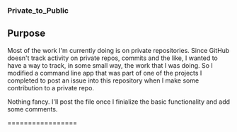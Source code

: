 ### Private_to_Public

## Purpose

Most of the work I'm currently doing is on private repositories.  Since GitHub
doesn't track activity on private repos, commits and the like, I wanted to have a
way to track, in some small way, the work that I was doing.  So I modified a
command line app that was part of one of the projects I completed to post an issue
into this repository when I make some contribution to a private repo.

Nothing fancy.  I'll post the file once I finialize the basic functionality and
add some comments.

=================
